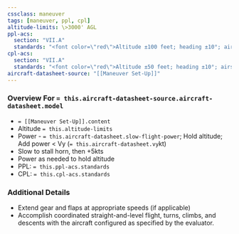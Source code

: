 ```yaml
---
cssclass: maneuver
tags: [maneuver, ppl, cpl]
altitude-limits: \>3000' AGL
ppl-acs: 
  section: "VII.A"
  standards: "<font color=\"red\">Altitude ±100 feet; heading ±10°; airspeed +10/-0kts; bank ±10° - without a stall warning</font>"
cpl-acs: 
  section: "VII.A"
  standards: "<font color=\"red\">Altitude ±50 feet; heading ±10°; airspeed +5/-0kts; bank ±5° - without a stall warning</font>"
aircraft-datasheet-source: "[[Maneuver Set-Up]]"
---
```

### Overview For `= this.aircraft-datasheet-source.aircraft-datasheet.model`
- `= [[Maneuver Set-Up]].content`
- Altitude `= this.altitude-limits`
- Power - `= this.aircraft-datasheet.slow-flight-power`; Hold altitude; Add power < Vy (`= this.aircraft-datasheet.vy`kt)
- Slow to stall horn, then +5kts
- Power as needed to hold altitude
- PPL: `= this.ppl-acs.standards`
- CPL: `= this.cpl-acs.standards`

### Additional Details
- Extend gear and flaps at appropriate speeds (if applicable)
- Accomplish coordinated straight-and-level flight, turns, climbs, and descents with the aircraft configured as specified by the evaluator.